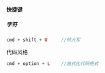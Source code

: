 #### 快捷键

##### 字符

```php
cmd + shift + U 	//转大写
```

代码风格

```php
cmd + option + L	//格式化代码格式
```


